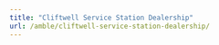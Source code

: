 ```yaml
---
title: "Cliftwell Service Station Dealership"
url: /amble/cliftwell-service-station-dealership/
---
```

